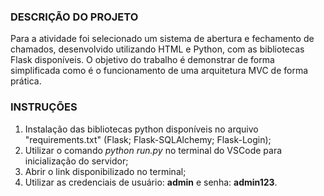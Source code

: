 ### DESCRIÇÃO DO PROJETO

Para a atividade foi selecionado um sistema de abertura e fechamento de chamados, desenvolvido utilizando HTML e Python, com as bibliotecas Flask disponíveis. O objetivo do trabalho é demonstrar de forma simplificada como é o funcionamento de uma arquitetura MVC de forma prática.

### INSTRUÇÕES

1. Instalação das bibliotecas python disponíveis no arquivo "requirements.txt" (Flask; Flask-SQLAlchemy; Flask-Login);
2. Utilizar o comando *python run.py* no terminal do VSCode para inicialização do servidor;
3. Abrir o link disponibilizado no terminal;
4. Utilizar as credenciais de usuário: **admin** e senha: **admin123**.
